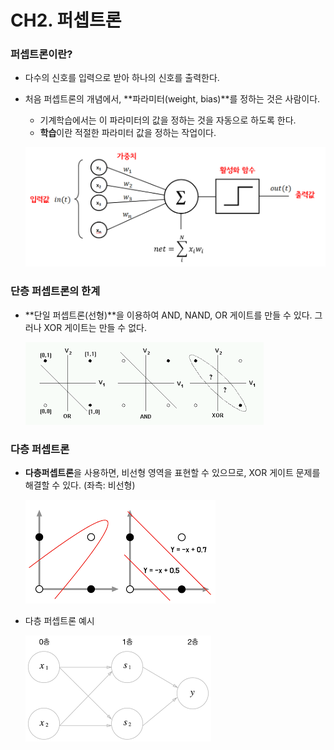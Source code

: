 # CH2. 퍼셉트론

### 퍼셉트론이란?

- 다수의 신호를 입력으로 받아 하나의 신호를 출력한다.
- 처음 퍼셉트론의 개념에서, **파라미터(weight, bias)**를 정하는 것은 사람이다.
    - 기계학습에서는 이 파라미터의 값을 정하는 것을 자동으로 하도록 한다.
    - **학습**이란 적절한 파라미터 값을 정하는 작업이다.
    
    ![Untitled](img/Untitled.png)
    

### 단층 퍼셉트론의 한계

- **단일 퍼셉트론(선형)**을 이용하여 AND, NAND, OR 게이트를 만들 수 있다.
그러나 XOR 게이트는 만들 수 없다.
    
    ![Untitled](img/Untitled%201.png)
    

### 다층 퍼셉트론

- **다층퍼셉트론**을 사용하면, 비선형 영역을 표현할 수 있으므로, XOR 게이트 문제를 해결할 수 있다.
(좌측: 비선형)
    
    ![Untitled](img/Untitled%202.png)
    
- 다층 퍼셉트론 예시
    
    ![Untitled](img/Untitled%203.png)